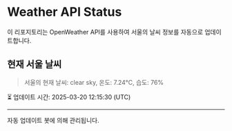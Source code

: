 
# Weather API Status

이 리포지토리는 OpenWeather API를 사용하여 서울의 날씨 정보를 자동으로 업데이트합니다.

## 현재 서울 날씨
> 서울의 현재 날씨: clear sky, 온도: 7.24°C, 습도: 76%

⏳ 업데이트 시간: 2025-03-20 12:15:30 (UTC)

---
자동 업데이트 봇에 의해 관리됩니다.
